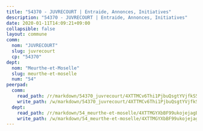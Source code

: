 ```yaml
---
title: "54370 - JUVRECOURT | Entraide, Annonces, Initiatives"
description: "54370 - JUVRECOURT | Entraide, Annonces, Initiatives"
date: 2020-01-11T14:09:21+09:00
collapsible: false
layout: commune
comm:
  nom: "JUVRECOURT"
  slug: juvrecourt
  cp: "54370"
dept:
  nom: "Meurthe-et-Moselle"
  slug: meurthe-et-moselle
  num: "54"
peerpad:
  comm:
    read_path: /r/markdown/54370_juvrecourt/4XTTMCv6Thi1PjbuQsgtYVjfkS5mJU3ZBaEUm1sBBH5SRUsh6
    write_path: /w/markdown/54370_juvrecourt/4XTTMCv6Thi1PjbuQsgtYVjfkS5mJU3ZBaEUm1sBBH5SRUsh6-K3TgUzZHjDBndHj7vGRyvsUy4krnW5GpEGauuwEVbGP3U71jtxZsN1QjEjsjZhXP3nx6LHN8zBjX8QtHz6oFrNfFke7Jkz3Q7zt9G6yZ2Uxcmnen7ywRPUgWSNtCCumcSZAhVNoN
  dept:
    read_path: /r/markdown/54_meurthe-et-moselle/4XTTMGYXbBF99ukojejagBoCGE142xZvS8nsMKfYHENNuwrTt
    write_path: /w/markdown/54_meurthe-et-moselle/4XTTMGYXbBF99ukojejagBoCGE142xZvS8nsMKfYHENNuwrTt-K3TgUfY1T8nSqbgmvGnKxY2DmfqgrDd2YvbJdvJeqcdFBJwHHRJZtJ8KhvZCvH8Ner7tvWa61n73wrfktPDcCwgpbX2nuJAQ6w5MWVS4Yh2tsSQbaCE4Mug8GdPUbMuRBux9AwfG
---
```


